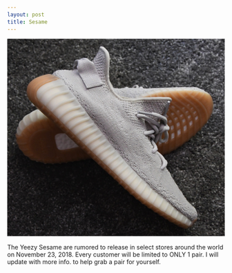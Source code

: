 ```yaml
---
layout: post
title: Sesame
---
```


![my first photo](/images/YeezyS.jpg)

The Yeezy Sesame are rumored to release in select stores around the world on November 23, 2018.
Every customer will be limited to ONLY 1 pair. I will update with more info. to help grab a pair for 
yourself.
